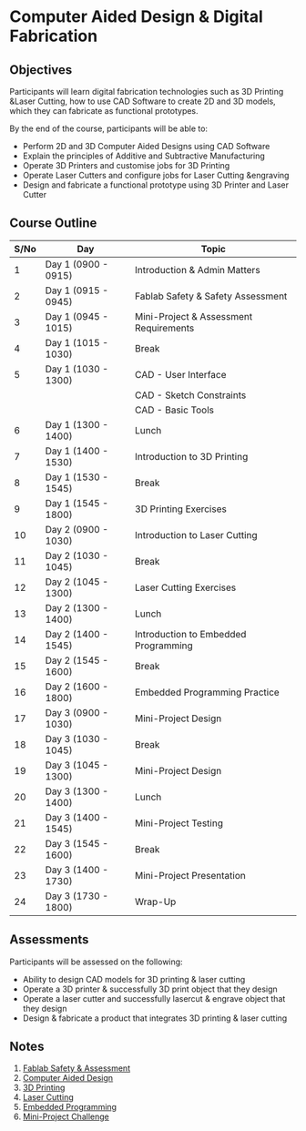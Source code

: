 # Computer Aided Design & Digital Fabrication
## Objectives
Participants will learn digital fabrication technologies such as 3D Printing &Laser Cutting, how to use CAD Software to create 2D and 3D models, which they can fabricate as functional prototypes.

By the end of the course, participants will be able to:
- Perform 2D and 3D Computer Aided Designs using CAD Software
- Explain the principles of Additive and Subtractive Manufacturing
- Operate 3D Printers and customise jobs for 3D Printing
- Operate Laser Cutters and configure jobs for Laser Cutting &engraving
- Design and fabricate a functional prototype using 3D Printer and Laser Cutter

## Course Outline

|S/No |Day |Topic |
|-----|-----|------------|
| 1	|Day 1 (0900 - 0915) |Introduction & Admin Matters |
| 2	|Day 1 (0915 - 0945) |Fablab Safety & Safety Assessment |
| 3 |Day 1 (0945 - 1015) |Mini-Project & Assessment Requirements |
| 4 |Day 1 (1015 - 1030) |Break |
| 5 | Day 1 (1030 - 1300) |CAD - User Interface |
|   |                     |CAD - Sketch Constraints |
|   |                     |CAD - Basic Tools |
| 6 |Day 1 (1300 - 1400) |Lunch |
| 7 |Day 1 (1400 - 1530) |Introduction to 3D Printing |
| 8 |Day 1 (1530 - 1545) |Break |
| 9 |Day 1 (1545 - 1800) |3D Printing Exercises |
|10 |Day 2 (0900 - 1030) |Introduction to Laser Cutting |
|11 |Day 2 (1030 - 1045) |Break |
|12 |Day 2 (1045 - 1300) |Laser Cutting Exercises |
|13 |Day 2 (1300 - 1400) |Lunch |
|14 |Day 2 (1400 - 1545) |Introduction to Embedded Programming |
|15 |Day 2 (1545 - 1600) |Break |
|16 |Day 2 (1600 - 1800) |Embedded Programming Practice |
|17 |Day 3 (0900 - 1030) |Mini-Project Design|
|18 |Day 3 (1030 - 1045) |Break |
|19 |Day 3 (1045 - 1300) |Mini-Project Design |
|20 |Day 3 (1300 - 1400) |Lunch |
|21 |Day 3 (1400 - 1545) |Mini-Project Testing |
|22 |Day 3 (1545 - 1600) |Break |
|23 |Day 3 (1400 - 1730) |Mini-Project Presentation |
|24 |Day 3 (1730 - 1800) |Wrap-Up |

## Assessments
Participants will be assessed on the following:
- Ability to design CAD models for 3D printing & laser cutting
- Operate a 3D printer & successfully 3D print object that they design
- Operate a laser cutter and successfully lasercut & engrave object that they design
- Design & fabricate a product that integrates 3D printing & laser cutting
 
## Notes
1. [Fablab Safety & Assessment](https://splms.polite.edu.sg/d2l/le/lessons/94979/units/3648017)
2. [Computer Aided Design](files/02-cad.md)
3. [3D Printing](files/03-3dprint.md)
4. [Laser Cutting](files/04-lasercutting.md)
5. [Embedded Programming](files/05-arduino.md)
6. [Mini-Project Challenge](files/mini-project.pdf)
